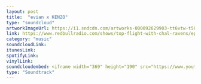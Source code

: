 ```yaml
---
layout: post
title:  "evian x KENZO"
type: "soundcloud"
artworkImageUrl: https://i1.sndcdn.com/artworks-000092629903-tt6vtw-t500x500.jpg
link: https://www.redbullradio.com/shows/top-flight-with-chal-ravens/episodes/chevel-and-last-japan
category: "music"
soundcloudLink: 
itunesLink: 
spotifyLink: 
vinylLink: 
soundcloudembed: <iframe width="369" height="190" src="https://www.youtube.com/embed/pPviiyHvk7A?rel=0&amp;controls=0&amp;showinfo=0" frameborder="0" allow="autoplay; encrypted-media" allowfullscreen></iframe>
type: "Soundtrack"
---
```

